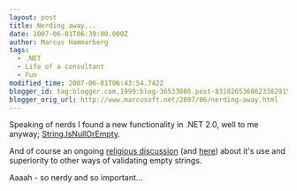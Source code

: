 ```yaml
---
layout: post
title: Nerding away...
date: 2007-06-01T06:39:00.000Z
author: Marcus Hammarberg
tags:
  - .NET
  - Life of a consultant
  - Fun
modified_time: 2007-06-01T06:43:54.742Z
blogger_id: tag:blogger.com,1999:blog-36533086.post-8310265368623382915
blogger_orig_url: http://www.marcusoft.net/2007/06/nerding-away.html
---
```


Speaking of nerds I found a new functionality in .NET 2.0, well to me
anyway; [String.IsNullOrEmpty](http://msdn2.microsoft.com/en-us/library/system.string.isnullorempty.aspx).

And of course an ongoing [religious discussion](http://weblogs.asp.net/esanchez/archive/2006/04/03/441716.aspx)
(and
[here](http://weblogs.asp.net/esanchez/archive/2006/03/29/441431.aspx))
about it's use and superiority to other ways of validating empty
strings.

Aaaah -
so nerdy and so important...
